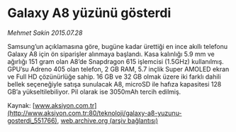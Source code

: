 # Galaxy A8 yüzünü gösterdi

*Mehmet Sakin 2015.07.28*

<div class="pNewsDetailMainContent" itemprop="articleBody">
 <p>
  Samsung’un açıklamasına göre, bugüne kadar ürettiği en ince akıllı telefonu Galaxy A8 için ön siparişler alınmaya başlandı. Kasa kalınlığı 5.9 mm ve ağırlığı 151 gram olan A8’de Snapdragon 615 işlemcisi (1.5GHz) kullanılmış. GPU’su Adreno 405 olan telefon, 2 GB RAM, 5.7 inçlik Super AMOLED ekran ve Full HD çözünürlüğe sahip. 16 GB ve 32 GB olmak üzere iki farklı dahili bellek seçeneğiyle satışa sunulacak A8, microSD ile hafıza kapasitesi 128 GB’a yükseltilebiliyor. Pil olarak ise 3050mAh tercih edilmiş.
 </p>
</div>


Kaynak: [www.aksiyon.com.tr](http://www.aksiyon.com.tr:80/teknoloji/galaxy-a8-yuzunu-gosterdi_551766), [web.archive.org (arşiv bağlantısı)](http://web.archive.org/web/20150817013108/http://www.aksiyon.com.tr:80/teknoloji/galaxy-a8-yuzunu-gosterdi_551766)
